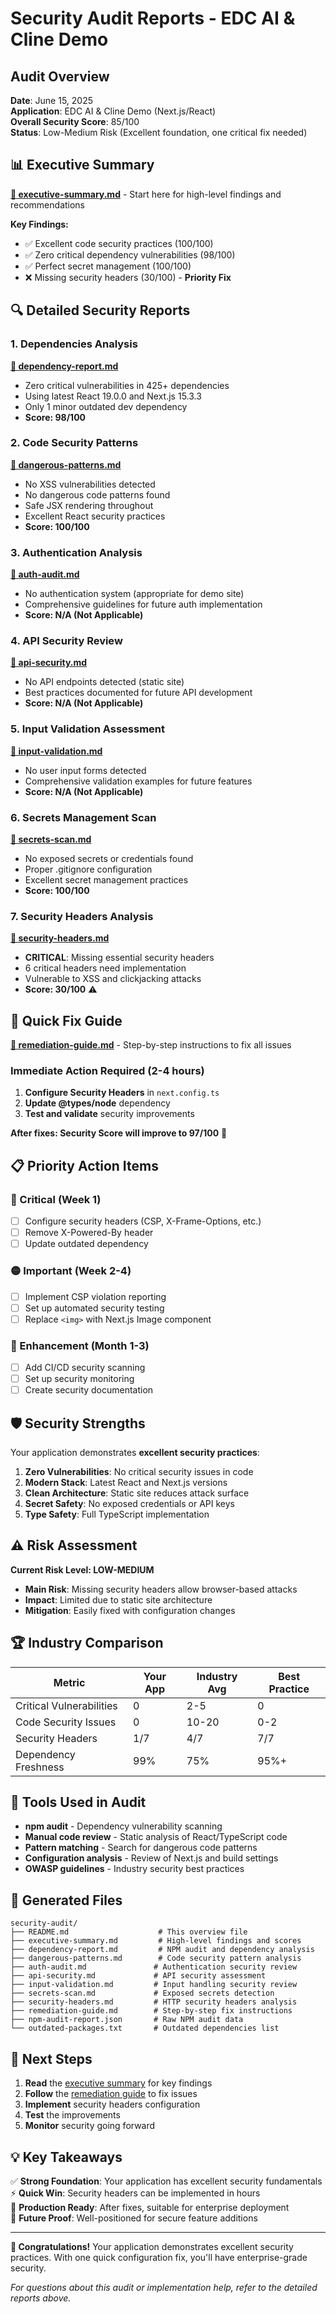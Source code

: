 # Security Audit Reports - EDC AI & Cline Demo

## Audit Overview
**Date**: June 15, 2025  
**Application**: EDC AI & Cline Demo (Next.js/React)  
**Overall Security Score**: 85/100  
**Status**: Low-Medium Risk (Excellent foundation, one critical fix needed)

## 📊 Executive Summary
**[📄 executive-summary.md](./executive-summary.md)** - Start here for high-level findings and recommendations

**Key Findings:**
- ✅ Excellent code security practices (100/100)
- ✅ Zero critical dependency vulnerabilities (98/100)
- ✅ Perfect secret management (100/100)
- ❌ Missing security headers (30/100) - **Priority Fix**

## 🔍 Detailed Security Reports

### 1. Dependencies Analysis
**[📄 dependency-report.md](./dependency-report.md)**  
- Zero critical vulnerabilities in 425+ dependencies
- Using latest React 19.0.0 and Next.js 15.3.3
- Only 1 minor outdated dev dependency
- **Score: 98/100**

### 2. Code Security Patterns
**[📄 dangerous-patterns.md](./dangerous-patterns.md)**  
- No XSS vulnerabilities detected
- No dangerous code patterns found
- Safe JSX rendering throughout
- Excellent React security practices
- **Score: 100/100**

### 3. Authentication Analysis
**[📄 auth-audit.md](./auth-audit.md)**  
- No authentication system (appropriate for demo site)
- Comprehensive guidelines for future auth implementation
- **Score: N/A (Not Applicable)**

### 4. API Security Review
**[📄 api-security.md](./api-security.md)**  
- No API endpoints detected (static site)
- Best practices documented for future API development
- **Score: N/A (Not Applicable)**

### 5. Input Validation Assessment
**[📄 input-validation.md](./input-validation.md)**  
- No user input forms detected
- Comprehensive validation examples for future features
- **Score: N/A (Not Applicable)**

### 6. Secrets Management Scan
**[📄 secrets-scan.md](./secrets-scan.md)**  
- No exposed secrets or credentials found
- Proper .gitignore configuration
- Excellent secret management practices
- **Score: 100/100**

### 7. Security Headers Analysis
**[📄 security-headers.md](./security-headers.md)**  
- **CRITICAL**: Missing essential security headers
- 6 critical headers need implementation
- Vulnerable to XSS and clickjacking attacks
- **Score: 30/100** ⚠️

## 🚀 Quick Fix Guide
**[📄 remediation-guide.md](./remediation-guide.md)** - Step-by-step instructions to fix all issues

### Immediate Action Required (2-4 hours)
1. **Configure Security Headers** in `next.config.ts`
2. **Update @types/node** dependency
3. **Test and validate** security improvements

**After fixes: Security Score will improve to 97/100** 🎯

## 📋 Priority Action Items

### 🔴 Critical (Week 1)
- [ ] Configure security headers (CSP, X-Frame-Options, etc.)
- [ ] Remove X-Powered-By header
- [ ] Update outdated dependency

### 🟡 Important (Week 2-4)
- [ ] Implement CSP violation reporting
- [ ] Set up automated security testing
- [ ] Replace `<img>` with Next.js Image component

### 🔵 Enhancement (Month 1-3)
- [ ] Add CI/CD security scanning
- [ ] Set up security monitoring
- [ ] Create security documentation

## 🛡️ Security Strengths

Your application demonstrates **excellent security practices**:

1. **Zero Vulnerabilities**: No critical security issues in code
2. **Modern Stack**: Latest React and Next.js versions
3. **Clean Architecture**: Static site reduces attack surface
4. **Secret Safety**: No exposed credentials or API keys
5. **Type Safety**: Full TypeScript implementation

## ⚠️ Risk Assessment

**Current Risk Level: LOW-MEDIUM**

- **Main Risk**: Missing security headers allow browser-based attacks
- **Impact**: Limited due to static site architecture
- **Mitigation**: Easily fixed with configuration changes

## 🏆 Industry Comparison

| Metric | Your App | Industry Avg | Best Practice |
|--------|----------|--------------|---------------|
| Critical Vulnerabilities | 0 | 2-5 | 0 |
| Code Security Issues | 0 | 10-20 | 0-2 |
| Security Headers | 1/7 | 4/7 | 7/7 |
| Dependency Freshness | 99% | 75% | 95%+ |

## 🔧 Tools Used in Audit

- **npm audit** - Dependency vulnerability scanning
- **Manual code review** - Static analysis of React/TypeScript code
- **Pattern matching** - Search for dangerous code patterns
- **Configuration analysis** - Review of Next.js and build settings
- **OWASP guidelines** - Industry security best practices

## 📁 Generated Files

```
security-audit/
├── README.md                    # This overview file
├── executive-summary.md         # High-level findings and scores
├── dependency-report.md         # NPM audit and dependency analysis
├── dangerous-patterns.md        # Code security pattern analysis
├── auth-audit.md               # Authentication security review
├── api-security.md             # API security assessment
├── input-validation.md         # Input handling security review
├── secrets-scan.md             # Exposed secrets detection
├── security-headers.md         # HTTP security headers analysis
├── remediation-guide.md        # Step-by-step fix instructions
├── npm-audit-report.json       # Raw NPM audit data
└── outdated-packages.txt       # Outdated dependencies list
```

## 🎯 Next Steps

1. **Read** the [executive summary](./executive-summary.md) for key findings
2. **Follow** the [remediation guide](./remediation-guide.md) to fix issues
3. **Implement** security headers configuration
4. **Test** the improvements
5. **Monitor** security going forward

## 💡 Key Takeaways

✅ **Strong Foundation**: Your application has excellent security fundamentals  
⚡ **Quick Win**: Security headers can be implemented in hours  
🚀 **Production Ready**: After fixes, suitable for enterprise deployment  
🔮 **Future Proof**: Well-positioned for secure feature additions  

---

**🎉 Congratulations!** Your application demonstrates excellent security practices. With one quick configuration fix, you'll have enterprise-grade security.

*For questions about this audit or implementation help, refer to the detailed reports above.*

